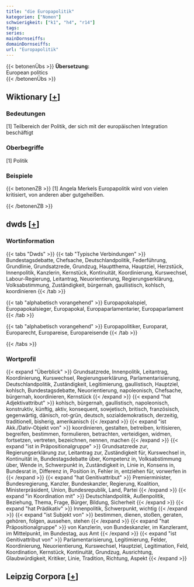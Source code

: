 ```yaml
---
title: "die Europapolitik"
kategorien: ["Nomen"]
schwierigkeit: ["k1", "h4", "r14"]
tags:
series:
mainDornseiffs:
domainDornseiffs:
url: "Europapolitik"
---
```


{{< betonenÜbs >}}
**Übersetzung:**  
European politics  
{{< /betonenÜbs >}}

## Wiktionary [[+](https://de.wiktionary.org/wiki/Europapolitik)]

### Bedeutungen
[1] Teilbereich der Politik, der sich mit der europäischen Integration beschäftigt  

### Oberbegriffe
[1] Politik  

### Beispiele
{{< betonenZB >}}
[1] Angela Merkels Europapolitik wird von vielen kritisiert, von anderen aber gutgeheißen.  

{{< /betonenZB >}}


## dwds [[+](https://www.dwds.de/wb/Europapolitik)]

### Wortinformation
{{< tabs "Dwds" >}}
{{< tab "Typische Verbindungen" >}}
Bundestagsdebatte, Chefsache, Deutschlandpolitik, Federführung, Grundlinie, Grundsatzrede, Grundzug, Hauptthema, Hauptziel, Herzstück, Innenpolitik, Kanzlerin, Kernstück, Kontinuität, Koordinierung, Kurswechsel, Labour-Regierung, Leitantrag, Neuorientierung, Regierungserklärung, Volksabstimmung, Zuständigkeit, bürgernah, gaullistisch, kohlsch, koordinieren
{{< /tab >}}

{{< tab "alphabetisch vorangehend" >}}
Europapokalspiel, Europapokalsieger, Europapokal, Europaparlamentarier, Europaparlament
{{< /tab >}}

{{< tab "alphabetisch vorangehend" >}}
Europapolitiker, Europarat, Europarecht, Europareise, Europareisende
{{< /tab >}}

{{< /tabs >}}

### Wortprofil
{{< expand "Überblick" >}} Grundsatzrede, Innenpolitik, Leitantrag, Koordinierung, Kurswechsel, Regierungserklärung, Parlamentarisierung, Deutschlandpolitik, Zuständigkeit, Legitimierung, gaullistisch, Hauptziel, kohlsch, Bundestagsdebatte, Neuorientierung, napoleonisch, Chefsache, bürgernah, koordinieren, Kernstück {{< /expand >}}
{{< expand "hat Adjektivattribut" >}} kohlsch, bürgernah, gaullistisch, napoleonisch, konstruktiv, künftig, aktiv, konsequent, sowjetisch, britisch, französisch, gegenwärtig, dänisch, rot-grün, deutsch, sozialdemokratisch, derzeitig, traditionell, bisherig, amerikanisch {{< /expand >}}
{{< expand "ist Akk./Dativ-Objekt von" >}} koordinieren, gestalten, betreiben, kritisieren, begreifen, bestimmen, formulieren, betrachten, verteidigen, widmen, fortsetzen, vertreten, bezeichnen, nennen, machen {{< /expand >}}
{{< expand "ist in Präpositionalgruppe" >}} Grundsatzrede zur, Regierungserklärung zur, Leitantrag zur, Zuständigkeit für, Kurswechsel in, Kontinuität in, Bundestagsdebatte über, Kompetenz in, Volksabstimmung über, Wende in, Schwerpunkt in, Zuständigkeit in, Linie in, Konsens in, Bundesrat in, Differenz in, Position in, Fehler in, entziehen für, vorwerfen in {{< /expand >}}
{{< expand "hat Genitivattribut" >}} Premierminister, Bundesregierung, Kanzler, Bundeskanzler, Regierung, Koalition, Ministerpräsident, Union, Bundesrepublik, Land, Partei {{< /expand >}}
{{< expand "in Koordination mit" >}} Deutschlandpolitik, Außenpolitik, Beziehung, Thema, Frage, Bürger, Bildung, Sicherheit {{< /expand >}}
{{< expand "hat Prädikativ" >}} Innenpolitik, Schwerpunkt, wichtig {{< /expand >}}
{{< expand "ist Subjekt von" >}} bestimmen, dienen, stoßen, geraten, gehören, folgen, aussehen, stehen {{< /expand >}}
{{< expand "hat Präpositionalgruppe" >}} von Kanzlerin, von Bundeskanzler, im Kanzleramt, im Mittelpunkt, im Bundestag, aus Amt {{< /expand >}}
{{< expand "ist Genitivattribut von" >}} Parlamentarisierung, Legitimierung, Felder, Koordinierung, Neuorientierung, Kurswechsel, Hauptziel, Legitimation, Feld, Koordination, Kernstück, Kontinuität, Grundzug, Ausrichtung, Glaubwürdigkeit, Kritiker, Linie, Tradition, Richtung, Aspekt {{< /expand >}}

## Leipzig Corpora [[+](https://corpora.uni-leipzig.de/en/res?word=Europapolitik&corpusId=deu_newscrawl-public_2018)]

